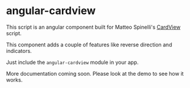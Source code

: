 angular-cardview
================

This script is an angular component built for Matteo Spinelli's [CardView](http://cubiq.org/cardview) script.

This component adds a couple of features like reverse direction and indicators.

Just include the  `angular-cardview` module in your app.

More documentation coming soon. Please look at the demo to see how it works.

